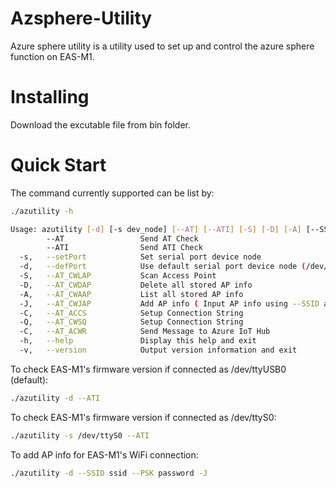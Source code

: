 # Azsphere-Utility

Azure sphere utility is a utility used to set up and control the azure sphere function on EAS-M1.

# Installing

Download the excutable file from bin folder.

# Quick Start

The command currently supported can be list by:
```sh
./azutility -h
```

```sh
Usage: azutility [-d] [-s dev_node] [--AT] [--ATI] [-S] [-D] [-A] [--SSID ssid --PSK psk -J] [-C connect_string] [-h] [-v]
        --AT                 Send AT Check
        --ATI                Send ATI Check
  -s,   --setPort            Set serial port device node
  -d,   --defPort            Use default serial port device node (/dev/ttyUSB0)
  -S,   --AT_CWLAP           Scan Access Point
  -D,   --AT_CWDAP           Delete all stored AP info
  -A,   --AT_CWAAP           List all stored AP info
  -J,   --AT_CWJAP           Add AP info ( Input AP info using --SSID and --PSK )
  -C,   --AT_ACCS            Setup Connection String
  -Q,   --AT_CWSQ            Setup Connection String
  -C,   --AT_ACWR            Send Message to Azure IoT Hub
  -h,   --help               Display this help and exit
  -v,   --version            Output version information and exit
```

To check EAS-M1's firmware version if connected as /dev/ttyUSB0 (default):
```sh
./azutility -d --ATI
```
To check EAS-M1's firmware version if connected as /dev/ttyS0:
```sh
./azutility -s /dev/ttyS0 --ATI
```
To add AP info for EAS-M1's WiFi connection:
```sh
./azutility -d --SSID ssid --PSK password -J
```
